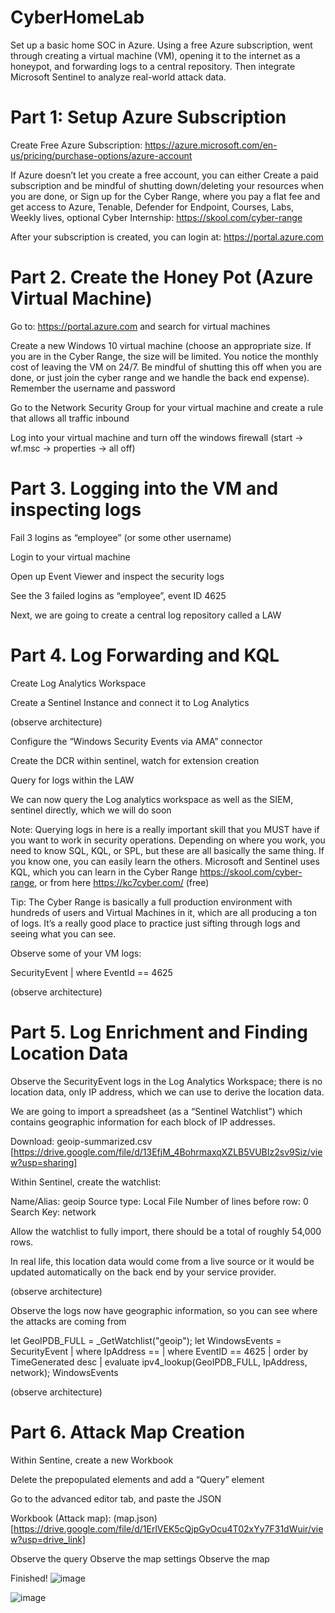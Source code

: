 # CyberHomeLab
Set up a basic home SOC in Azure. Using a free Azure subscription, went through creating a virtual machine (VM), opening it to the internet as a honeypot, and forwarding logs to a central repository. Then integrate Microsoft Sentinel to analyze real-world attack data.


 <h1>Part 1: Setup Azure Subscription</h1>

Create Free Azure Subscription: https://azure.microsoft.com/en-us/pricing/purchase-options/azure-account

If Azure doesn’t let you create a free account, you can either
Create a paid subscription and be mindful of shutting down/deleting your resources when you are done, or
Sign up for the Cyber Range, where you pay a flat fee and get access to Azure, Tenable, Defender for Endpoint, Courses, Labs, Weekly lives, optional Cyber Internship: https://skool.com/cyber-range 

After your subscription is created, you can login at:
https://portal.azure.com


<h1>Part 2. Create the Honey Pot (Azure Virtual Machine)</h1>

Go to: https://portal.azure.com and search for virtual machines

Create a new Windows 10 virtual machine (choose an appropriate size. If you are in the Cyber Range, the size will be limited. You notice the monthly cost of leaving the VM on 24/7. Be mindful of shutting this off when you are done, or just join the cyber range and we handle the back end expense). Remember the username and password

Go to the Network Security Group for your virtual machine and create a rule that allows all traffic inbound

Log into your virtual machine and turn off the windows firewall (start -> wf.msc -> properties -> all off)


<h1>Part 3. Logging into the VM and inspecting logs</h1>

Fail 3 logins as “employee” (or some other username)

Login to your virtual machine

Open up Event Viewer and inspect the security logs

See the 3 failed logins as “employee”, event ID 4625

Next, we are going to create a central log repository called a LAW



<h1>Part 4. Log Forwarding and KQL</h1>

Create Log Analytics Workspace

Create a Sentinel Instance and connect it to Log Analytics

(observe architecture)

Configure the “Windows Security Events via AMA” connector

Create the DCR within sentinel, watch for extension creation

Query for logs within the LAW


We can now query the Log analytics workspace as well as the SIEM, sentinel directly, which we will do soon

Note: Querying logs in here is a really important skill that you MUST have if you want to work in security operations. Depending on where you work, you need to know SQL, KQL, or SPL, but these are all basically the same thing. If you know one, you can easily learn the others. Microsoft and Sentinel uses KQL, which you can learn in the Cyber Range https://skool.com/cyber-range, or from here https://kc7cyber.com/ (free)

Tip: The Cyber Range is basically a full production environment with hundreds of users and Virtual Machines in it, which are all producing a ton of logs. It’s a really good place to practice just sifting through logs and seeing what you can see.

Observe some of your VM logs:

SecurityEvent
| where EventId == 4625

(observe architecture)

<h1>Part 5. Log Enrichment and Finding Location Data</h1>

Observe the SecurityEvent logs in the Log Analytics Workspace; there is no location data, only IP address, which we can use to derive the location data.

We are going to import a spreadsheet (as a “Sentinel Watchlist”) which contains geographic information for each block of IP addresses.

Download: geoip-summarized.csv [https://drive.google.com/file/d/13EfjM_4BohrmaxqXZLB5VUBIz2sv9Siz/view?usp=sharing]

Within Sentinel, create the watchlist:

Name/Alias: geoip
Source type: Local File
Number of lines before row: 0
Search Key: network

Allow the watchlist to fully import, there should be a total of roughly 54,000 rows.

In real life, this location data would come from a live source or it would be updated automatically on the back end by your service provider.

(observe architecture)

Observe the logs now have geographic information, so you can see where the attacks are coming from

let GeoIPDB_FULL = _GetWatchlist("geoip");
let WindowsEvents = SecurityEvent
    | where IpAddress == <attacker IP address>
    | where EventID == 4625
    | order by TimeGenerated desc
    | evaluate ipv4_lookup(GeoIPDB_FULL, IpAddress, network);
WindowsEvents


(observe architecture)

<h1>Part 6. Attack Map Creation</h1>

Within Sentine, create a new Workbook

Delete the prepopulated elements and add a “Query” element

Go to the advanced editor tab, and paste the JSON

Workbook (Attack map):
(map.json)[https://drive.google.com/file/d/1ErlVEK5cQjpGyOcu4T02xYy7F31dWuir/view?usp=drive_link]

Observe the query
Observe the map settings
Observe the map

Finished!
![image](https://github.com/user-attachments/assets/b9fecc39-59c9-4650-824b-568b3ee27030)

![image](https://github.com/user-attachments/assets/11c1208d-1a9b-4912-bd0d-2d2463b9455f)


